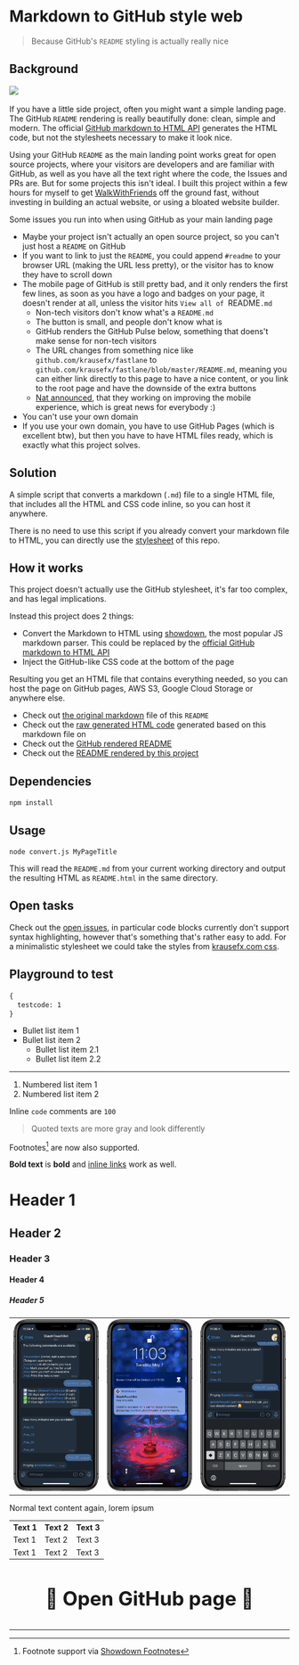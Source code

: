 # Markdown to GitHub style web

> Because GitHub's `README` styling is actually really nice

## Background

[![](https://img.shields.io/badge/author-@KrauseFx-blue.svg?style=flat)](https://twitter.com/KrauseFx)

If you have a little side project, often you might want a simple landing page. The GitHub `README` rendering is really beautifully done: clean, simple and modern. The official [GitHub markdown to HTML API](https://developer.github.com/v3/markdown/) generates the HTML code, but not the stylesheets necessary to make it look nice.

Using your GitHub `README` as the main landing point works great for open source projects, where your visitors are developers and are familiar with GitHub, as well as you have all the text right where the code, the Issues and PRs are. But for some projects this isn't ideal. I built this project within a few hours for myself to get [WalkWithFriends](https://walkwithfriends.net/) off the ground fast, without investing in building an actual website, or using a bloated website builder.

Some issues you run into when using GitHub as your main landing page

- Maybe your project isn't actually an open source project, so you can't just host a `README` on GitHub
- If you want to link to just the `README`, you could append `#readme` to your browser URL (making the URL less pretty), or the visitor has to know they have to scroll down
- The mobile page of GitHub is still pretty bad, and it only renders the first few lines, as soon as you have a logo and badges on your page, it doesn't render at all, unless the visitor hits `View all of `README`.md`
  - Non-tech visitors don't know what's a `README.md`
  - The button is small, and people don't know what is
  - GitHub renders the GitHub Pulse below, something that doens't make sense for non-tech visitors
  - The URL changes from something nice like `github.com/krausefx/fastlane` to `github.com/krausefx/fastlane/blob/master/README.md`, meaning you can either link directly to this page to have a nice content, or you link to the root page and have the downside of the extra buttons
  - [Nat announced](https://twitter.com/natfriedman/status/1126544306712350721), that they working on improving the mobile experience, which is great news for everybody :)
- You can't use your own domain
- If you use your own domain, you have to use GitHub Pages (which is excellent btw), but then you have to have HTML files ready, which is exactly what this project solves.

## Solution

A simple script that converts a markdown (`.md`) file to a single HTML file, that includes all the HTML and CSS code inline, so you can host it anywhere.

There is no need to use this script if you already convert your markdown file to HTML, you can directly use the [stylesheet](https://github.com/KrauseFx/markdown-to-html-github-style/blob/master/style.css) of this repo.

## How it works

This project doesn't actually use the GitHub stylesheet, it's far too complex, and has legal implications.

Instead this project does 2 things:

- Convert the Markdown to HTML using [showdown](https://github.com/showdownjs/showdown), the most popular JS markdown parser. This could be replaced by the [official GitHub markdown to HTML API](https://github.com/KrauseFx/markdown-to-html-github-style/issues/2)
- Inject the GitHub-like CSS code at the bottom of the page

Resulting you get an HTML file that contains everything needed, so you can host the page on GitHub pages, AWS S3, Google Cloud Storage or anywhere else.

- Check out [the original markdown](https://github.com/KrauseFx/markdown-to-html-github-style/blob/master/README.md?raw=1) file of this `README`
- Check out the [raw generated HTML code](https://github.com/KrauseFx/markdown-to-html-github-style/blob/master/index.html) generated based on this markdown file on
- Check out the [GitHub rendered README](https://github.com/KrauseFx/markdown-to-html-github-style)
- Check out the [README rendered by this project](https://markdown-to-github-style-web.com)

## Dependencies

```
npm install
```

## Usage

```
node convert.js MyPageTitle
```

This will read the `README.md` from your current working directory and output the resulting HTML as `README.html` in the same directory.

## Open tasks

Check out the [open issues](https://github.com/KrauseFx/markdown-to-html-github-style/issues), in particular code blocks currently don't support syntax highlighting, however that's something that's rather easy to add. For a minimalistic stylesheet we could take the styles from [krausefx.com css](https://github.com/KrauseFx/krausefx.com/blob/021186e228e183904af68ad8fc500c35107f00ae/assets/main.scss#L345-L438).

## Playground to test

```
{
  testcode: 1
}
```

- Bullet list item 1
- Bullet list item 2
  - Bullet list item 2.1
  - Bullet list item 2.2

---

1. Numbered list item 1
1. Numbered list item 2

Inline `code` comments are `100`

> Quoted texts are more gray and look differently

Footnotes[^1] are now also supported.

**Bold text** is **bold** and [inline links](https://krausefx.com) work as well.

# Header 1

## Header 2

### Header 3

#### Header 4

##### Header 5

<table>
  <tr>
    <td>
      <img src="assets/screenshot1_framed.jpg">
    </td>
    <td>
      <img src="assets/screenshot2_framed.jpg">
    </td>
    <td>
      <img src="assets/screenshot3_framed.jpg">
    </td>
  </tr>
</table>

Normal text content again, lorem ipsum

<table>
  <tr>
    <th>
      Text 1
    </th>
    <th>
      Text 2
    </th>
    <th>
      Text 3
    </th>
  </tr>
  <tr>
    <td>
      Text 1
    </td>
    <td>
      Text 2
    </td>
    <td>
      Text 3
    </td>
  </tr>
  <tr>
    <td>
      Text 1
    </td>
    <td>
      Text 2
    </td>
    <td>
      Text 3
    </td>
  </tr>
</table>

<h3 style="text-align: center; font-size: 35px; border: none">
  <a href="https://github.com/KrauseFx/markdown-to-html-github-style" target="_blank" style="text-decoration: none;">
    🔰 Open GitHub page 🔰
  </a>
</h3>

---

[^1]: Footnote support via <a href="https://github.com/halbgut/showdown-footnotes" target="_blank">Showdown Footnotes</a>
